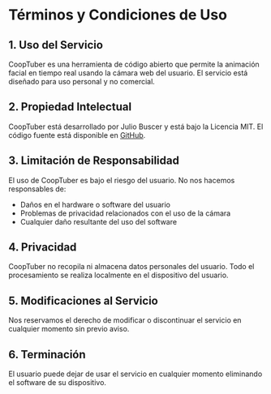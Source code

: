 # Términos y Condiciones de Uso

## 1. Uso del Servicio
CoopTuber es una herramienta de código abierto que permite la animación facial en tiempo real usando la cámara web del usuario. El servicio está diseñado para uso personal y no comercial.

## 2. Propiedad Intelectual
CoopTuber está desarrollado por Julio Buscer y está bajo la Licencia MIT. El código fuente está disponible en [GitHub](https://github.com/JulioBuscer/CoopTuber-prototype).

## 3. Limitación de Responsabilidad
El uso de CoopTuber es bajo el riesgo del usuario. No nos hacemos responsables de:
- Daños en el hardware o software del usuario
- Problemas de privacidad relacionados con el uso de la cámara
- Cualquier daño resultante del uso del software

## 4. Privacidad
CoopTuber no recopila ni almacena datos personales del usuario. Todo el procesamiento se realiza localmente en el dispositivo del usuario.

## 5. Modificaciones al Servicio
Nos reservamos el derecho de modificar o discontinuar el servicio en cualquier momento sin previo aviso.

## 6. Terminación
El usuario puede dejar de usar el servicio en cualquier momento eliminando el software de su dispositivo.